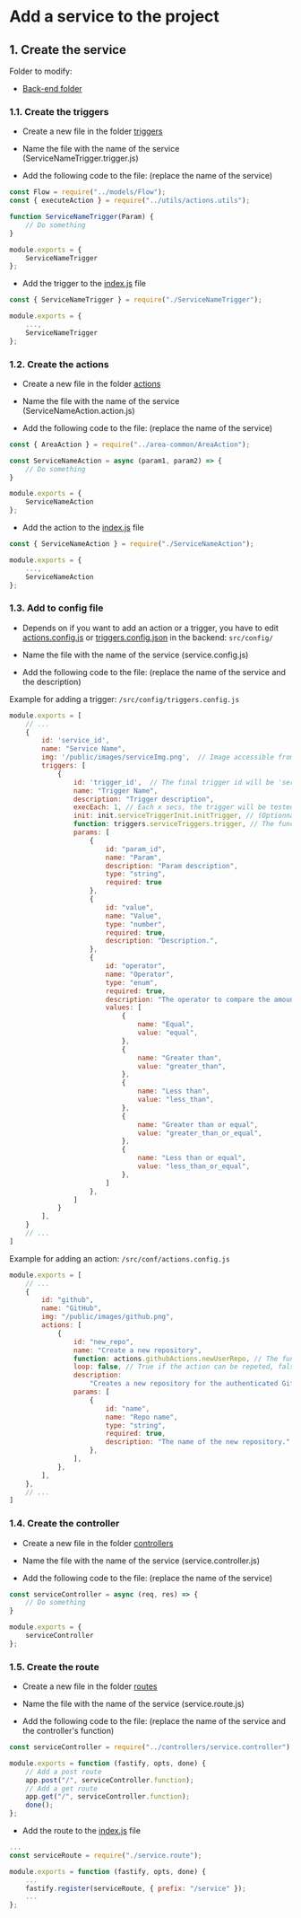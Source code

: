 # Add a service to the project

## 1. Create the service

Folder to modify:
- [Back-end folder](../../area-node/)

### 1.1. Create the triggers

- Create a new file in the folder [triggers](../../area-node/triggers/)

- Name the file with the name of the service (ServiceNameTrigger.trigger.js)

- Add the following code to the file: (replace the name of the service)

```javascript
const Flow = require("../models/Flow");
const { executeAction } = require("../utils/actions.utils");

function ServiceNameTrigger(Param) {
    // Do something
}

module.exports = {
    ServiceNameTrigger
};
```

- Add the trigger to the [index.js](../../area-node/triggers/index.js) file

```javascript
const { ServiceNameTrigger } = require("./ServiceNameTrigger");

module.exports = {
    ...,
    ServiceNameTrigger
};
```

### 1.2. Create the actions

- Create a new file in the folder [actions](../../area-node/actions/)

- Name the file with the name of the service (ServiceNameAction.action.js)

- Add the following code to the file: (replace the name of the service)

```javascript
const { AreaAction } = require("../area-common/AreaAction");

const ServiceNameAction = async (param1, param2) => {
    // Do something
}

module.exports = {
    ServiceNameAction
};
```

- Add the action to the [index.js](../../area-node/actions/index.js) file

```javascript
const { ServiceNameAction } = require("./ServiceNameAction");

module.exports = {
    ...,
    ServiceNameAction
};
```

### 1.3. Add to config file

- Depends on if you want to add an action or a trigger, you have to edit [actions.config.js](../../area-node/src/config/actions.config.js) or [triggers.config.json](../../area-node/src/config/triggers.config.js) in the backend: `src/config/`

- Name the file with the name of the service (service.config.js)

- Add the following code to the file: (replace the name of the service and the description)

Example for adding a trigger: `/src/config/triggers.config.js`
```javascript
module.exports = [
    // ...
    {
        id: 'service_id',
        name: "Service Name",
        img: '/public/images/serviceImg.png',  // Image accessible from the backend public folder as static image. Add yours to the folder
        triggers: [
            {
                id: 'trigger_id',  // The final trigger id will be 'service_id.trigger_id'.
                name: "Trigger Name",
                description: "Trigger description",
                execEach: 1, // Each x secs, the trigger will be tested
                init: init.serviceTriggerInit.initTrigger, // (Optionnal) A function to execute before flow creation. Return true if initalized correctly. Cancel flow creation if not.
                function: triggers.serviceTriggers.trigger, // The function to call to test the trigger. Returns true if triggered, false if not
                params: [
                    {
                        id: "param_id",
                        name: "Param",
                        description: "Param description",
                        type: "string",
                        required: true
                    },
                    {
                        id: "value",
                        name: "Value",
                        type: "number",
                        required: true,
                        description: "Description.",
                    },
                    {
                        id: "operator",
                        name: "Operator",
                        type: "enum",
                        required: true,
                        description: "The operator to compare the amount.",
                        values: [
                            {
                                name: "Equal",
                                value: "equal",
                            },
                            {
                                name: "Greater than",
                                value: "greater_than",
                            },
                            {
                                name: "Less than",
                                value: "less_than",
                            },
                            {
                                name: "Greater than or equal",
                                value: "greater_than_or_equal",
                            },
                            {
                                name: "Less than or equal",
                                value: "less_than_or_equal",
                            },
                        ]
                    },
                ]
            }
        ],
    }
    // ...
]
```

Example for adding an action: `/src/conf/actions.config.js`
```js
module.exports = [
    // ...
    {
        id: "github",
        name: "GitHub",
        img: "/public/images/github.png",
        actions: [
            {
                id: "new_repo",
                name: "Create a new repository",
                function: actions.githubActions.newUserRepo, // The function to execute if the flow trigger is triggered
                loop: false, // True if the action can be repeted, false otherwise
                description:
                    "Creates a new repository for the authenticated GitHub user.",
                params: [
                    {
                        id: "name",
                        name: "Repo name",
                        type: "string",
                        required: true,
                        description: "The name of the new repository.",
                    },
                ],
            },
        ],
    },
    // ...
]
```


### 1.4. Create the controller

- Create a new file in the folder [controllers](../../area-node/controllers/)

- Name the file with the name of the service (service.controller.js)

- Add the following code to the file: (replace the name of the service)

```javascript
const serviceController = async (req, res) => {
    // Do something
}

module.exports = {
    serviceController
};
```

### 1.5. Create the route

- Create a new file in the folder [routes](../a../rea-node/routes/)

- Name the file with the name of the service (service.route.js)

- Add the following code to the file: (replace the name of the service and the controller's function)

```javascript
const serviceController = require("../controllers/service.controller");

module.exports = function (fastify, opts, done) {
    // Add a post route
    app.post("/", serviceController.function);
    // Add a get route
    app.get("/", serviceController.function);
    done();
};
```

- Add the route to the [index.js](../../area-node/routes/index.js) file

```javascript
...
const serviceRoute = require("./service.route");

module.exports = function (fastify, opts, done) {
    ...
    fastify.register(serviceRoute, { prefix: "/service" });
    ...
};
```